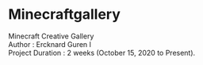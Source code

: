 # Minecraftgallery
Minecraft Creative Gallery <br />
Author : Ercknard Guren I <br />
Project Duration : 2 weeks (October 15, 2020 to Present). <br />